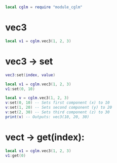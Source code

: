 


# 
```lua
local cglm = require "module_cglm"
```
# vec3
```lua
local v1 = cglm.vec3(1, 2, 3)
```
# vec3 -> set
```lua
vec3:set(index, value)
```
```lua
local v1 = cglm.vec3(1, 2, 3)
v1:set(0, 10)
```

```lua
local v = cglm.vec3(1, 2, 3)
v:set(0, 10) -- Sets first component (x) to 10
v:set(1, 20) -- Sets second component (y) to 20
v:set(2, 30) -- Sets third component (z) to 30
print(v) -- Outputs: vec3(10, 20, 30)
```


# vect -> get(index):

```lua
local v1 = cglm.vec3(1, 2, 3)
v1:get(0)
```